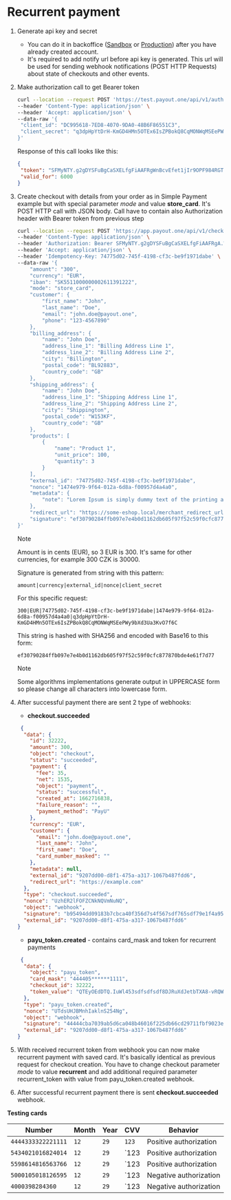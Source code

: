 # Recurrent payment

1. Generate api key and secret
   * You can do it in backoffice ([Sandbox](https://sandbox.payout.one/developers/keys/new) or [Production](https://app.payout.one/developers/keys/new)) after you have already created account.
   * It's required to add notify url before api key is generated. This url will be used for sending webhook notifications (POST HTTP Requests) about state of checkouts and other events.

2. Make authorization call to get Bearer token

   ```bash
   curl --location --request POST 'https://test.payout.one/api/v1/authorize' \
   --header 'Content-Type: application/json' \
   --header 'Accept: application/json' \
   --data-raw '{
    "client_id": "DC995618-7ED8-4070-9DA0-48B6F86551C3",
    "client_secret": "q3dpHpYtDrH-KmGD4HMn5OTEx6IsZPBokQ8CqMONWqMSEePWy9bXd3Ua3KvO7f6C"
   }'
   ```
   Response of this call looks like this:
   ```json
   {
    "token": "SFMyNTY.g2gDYSFuBgCaSXELfgFiAAFRgWnBcvEfet1jIr9OPF984RGTKu-8HcHPQKJitk_kJKiU",
    "valid_for": 6000
   }
   ```
3. Create checkout with details from your order as in Simple Payment example but with special parameter _mode_ and value **store_card**. It's POST HTTP call with JSON body. Call have to contain also Authorization header with Bearer token from previous step
   ```bash
   curl --location --request POST 'https://app.payout.one/api/v1/checkouts' \
   --header 'Content-Type: application/json' \
   --header 'Authorization: Bearer SFMyNTY.g2gDYSFuBgCaSXELfgFiAAFRgA.WnBcvEfet2jJr4OPF984RGTKu-8HcHPQKJitk_kJKiU' \
   --header 'Accept: application/json' \
   --header 'Idempotency-Key: 74775d02-745f-4198-cf3c-be9f1971dabe' \
   --data-raw '{
       "amount": "300",
       "currency": "EUR",
       "iban": "SK5511000000002611391222",
       "mode": "store_card",
       "customer": {
           "first_name": "John",
           "last_name": "Doe",
           "email": "john.doe@payout.one",
           "phone": "123-4567890"
       },
       "billing_address": {
           "name": "John Doe",
           "address_line_1": "Billing Address Line 1",
           "address_line_2": "Billing Address Line 2",
           "city": "Billington",
           "postal_code": "BL92883",
           "country_code": "GB"
       },
       "shipping_address": {
           "name": "John Doe",
           "address_line_1": "Shipping Address Line 1",
           "address_line_2": "Shipping Address Line 2",
           "city": "Shippington",
           "postal_code": "W153KF",
           "country_code": "GB"
       },
       "products": [
           {
               "name": "Product 1",
               "unit_price": 100,
               "quantity": 3
           }
       ],
       "external_id": "74775d02-745f-4198-cf3c-be9f1971dabe",
       "nonce": "1474e979-9f64-012a-6d8a-f00957d4a4a0",
       "metadata": {
           "note": "Lorem Ipsum is simply dummy text of the printing and typesetting industry. Lorem Ipsum has been."
       },
       "redirect_url": "https://some-eshop.local/merchant_redirect_url",
       "signature": "ef30790284ffb097e7e4b0d1162db605f97f52c59f0cfc877870bde4e61f7d77"
   }'
   ```
   > [!NOTE]
   > Amount is in cents (EUR), so 3 EUR is 300. It's same for other currencies, for example 300 CZK is 30000.

   Signature is generated from string with this pattern:
   ```
   amount|currency|external_id|nonce|client_secret
   ```
   For this specific request:
   ```
   300|EUR|74775d02-745f-4198-cf3c-be9f1971dabe|1474e979-9f64-012a-6d8a-f00957d4a4a0|q3dpHpYtDrH-KmGD4HMn5OTEx6IsZPBokQ8CqMONWqMSEePWy9bXd3Ua3KvO7f6C
   ```
   This string is hashed with SHA256 and encoded with Base16 to this form:
   ```
   ef30790284ffb097e7e4b0d1162db605f97f52c59f0cfc877870bde4e61f7d77
   ```
   > [!NOTE]
   > Some algorithms implementations generate output in UPPERCASE form so please change all characters into lowercase form.   

4. After successful payment there are sent 2 type of webhooks:
    * **checkout.succeeded**
    ```json
     {
      "data": {
        "id": 32222,
        "amount": 300,
        "object": "checkout",
        "status": "succeeded",
        "payment": {
          "fee": 35,
          "net": 1535,
          "object": "payment",
          "status": "successful",
          "created_at": 1662716838,
          "failure_reason": "",
          "payment_method": "PayU"
        },
        "currency": "EUR",
        "customer": {
          "email": "john.doe@payout.one",
          "last_name": "John",
          "first_name": "Doe",
          "card_number_masked": ""
        },
        "metadata": null,
        "external_id": "9207dd00-d8f1-475a-a317-1067b487fdd6",
        "redirect_url": "https://example.com"
      },
      "type": "checkout.succeeded",
      "nonce": "UzhER2lFOFZCNkNQVmNuNQ",
      "object": "webhook",
      "signature": "b95494dd09183b7cbca40f356d7s4f567sdf765sdf79e1f4a95e936",
      "external_id": "9207dd00-d8f1-475a-a317-1067b487fdd6"
    }
    ``` 
    * **payu_token.created** - contains card_mask and token for recurrent payments
    ```json
     {
      "data": {
        "object": "payu_token",
        "card_mask": "444405******1111",
        "checkout_id": 32222,
        "token_value": "QTEyOEdDTQ.IuWl453sdfsdfsdf8DJRuXdJetbTXA8-vRQWxJYm6zkXB5O0Vxuok019V8.ool6VIXh-u-9dy_C._n2ioCHjys3teQ8WmEM5W08ESwwXTjT0mpLdiLZdLwhJjhbtTW33HdKbNAZFfdgdfg4erggre345a-e9KamwQzXW0_lK8vw.YTYfmlJ65UkVSMa9uXhgLw"
      },
      "type": "payu_token.created",
      "nonce": "UTdsUHJBMnhIaklnS254Ng",
      "object": "webhook",
      "signature": "44444cba7039ab5d6ca048b46016f225db66cd29711fbf9023e0e6c27cfc10f1",
      "external_id": "9207dd00-d8f1-475a-a317-1067b487fdd6"
    }
    ```

5. With received recurrent token from webhook you can now make recurrent payment with saved card. It's basically identical as previous request for checkout creation. You have to change checkout parameter _mode_ to value **recurrent** and add additional required parameter recurrent_token with value from payu_token.created webhook.

6. After successful recurrent payment there is sent **checkout.succeeded** webhook.

**Testing cards**

| Number | Month | Year | CVV | Behavior |
| --- | --- | --- | --- | --- |
| `4444333322221111` |	`12` |	`29` |	`123` |	Positive authorization |
| `5434021016824014` |	`12` |	`29` |	`123 |	Positive authorization |
| `5598614816563766` |	`12` |	`29` |	`123 |	Positive authorization |
| `5000105018126595` |	`12` |	`29` |	`123 |	Negative authorization |
| `4000398284360` |	`12` |	`29` |	`123 |	Negative authorization |
